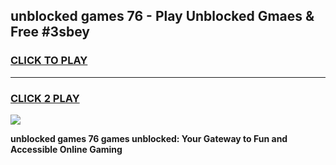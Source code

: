 
## unblocked games 76 - Play Unblocked Gmaes & Free #3sbey
<h3>
<a href="https://news.freeplayer.one?title=unblocked_games_76&ref=03M">CLICK TO PLAY</a></h3>
<hr>

<h3>
<a href="https://news.freeplayer.one?title=unblocked_games_76&ref=03M">CLICK 2 PLAY</a>
  
</h3>

<a href="https://news.freeplayer.one?title=unblocked_games_76&ref=03M"><img src="https://clearcache.store/games.png"></a>


**unblocked games 76 games unblocked: Your Gateway to Fun and Accessible Online Gaming**
